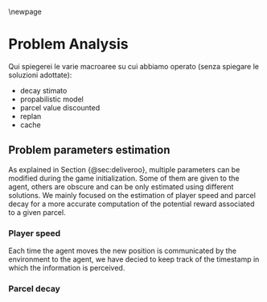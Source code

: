 \newpage
# Problem Analysis
Qui spiegerei le varie macroaree su cui abbiamo operato (senza spiegare le soluzioni adottate):

- decay stimato
- propabilistic model
- parcel value discounted
- replan
- cache

## Problem parameters estimation

As explained in Section {@sec:deliveroo}, multiple parameters can be modified during the game initialization. Some of them are given to the agent, others are obscure and can be only estimated using different solutions. We mainly focused on the estimation of player speed and parcel decay for a more accurate computation of the potential reward associated to a given parcel.

### Player speed
Each time the agent moves the new position is communicated by the environment to the agent, we have decied to keep track of the timestamp in which the information is perceived.

### Parcel decay
